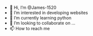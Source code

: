 - 👋 Hi, I’m @James-1520
- 👀 I’m interested in developing websites
- 🌱 I’m currently learning python
- 💞️ I’m looking to collaborate on ...
- 📫 How to reach me 

<!---
James-1520/James-1520 is a ✨ special ✨ repository because its `README.md` (this file) appears on your GitHub profile.
You can click the Preview link to take a look at your changes.
--->
